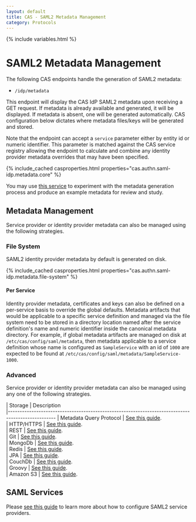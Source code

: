 ```yaml
---
layout: default
title: CAS - SAML2 Metadata Management
category: Protocols
---
```


{% include variables.html %}

# SAML2 Metadata Management

The following CAS endpoints handle the generation of SAML2 metadata:

- `/idp/metadata`

This endpoint will display the CAS IdP SAML2 metadata upon receiving a GET request. If metadata is already available and generated,
it will be displayed. If metadata is absent, one will be generated automatically.
CAS configuration below dictates where metadata files/keys will be generated and stored.

Note that the endpoint can accept a `service` parameter either by entity id or numeric identifier. This parameter
is matched against the CAS service registry allowing the endpoint to calculate and combine any identity provider
metadata overrides that may have been specified.

{% include_cached casproperties.html properties="cas.authn.saml-idp.metadata.core" %}

You may use [this service](https://www.samltool.com/idp_metadata.php) to experiment with the metadata generation process
and produce an example metadata for review and study.

## Metadata Management

Service provider or identity provider metadata can also be managed using the following strategies.

### File System

SAML2 identity provider metadata by default is generated on disk. 

{% include_cached casproperties.html properties="cas.authn.saml-idp.metadata.file-system" %}

#### Per Service

Identity provider metadata, certificates and keys can also be defined on a per-service basis to override the global defaults.
Metadata artifacts that would be applicable to a specific service definition and managed via the file system need to be stored
in a directory location named after the service definition's name and numeric identifier inside the canonical metadata directory. For example,
if global metadata artifacts are managed on disk at `/etc/cas/config/saml/metadata`, then metadata applicable to a service definition
whose name is configured as `SampleService` with an id of `1000` are 
expected to be found at `/etc/cas/config/saml/metadata/SampleService-1000`.

### Advanced
            
Service provider or identity provider metadata can also be managed using any one of the following strategies. 

| Storage          | Description                                         
|--------------------------------------------------------------------------------------------------
| Metadata Query Protocol           | [See this guide](Configuring-SAML2-DynamicMetadata-MDQ.html).  
| HTTP/HTTPS                        | [See this guide](Configuring-SAML2-DynamicMetadata-HTTP.html).  
| REST                              | [See this guide](Configuring-SAML2-DynamicMetadata-REST.html).  
| Git                               | [See this guide](Configuring-SAML2-DynamicMetadata-Git.html).  
| MongoDb                           | [See this guide](Configuring-SAML2-DynamicMetadata-MongoDb.html).  
| Redis                             | [See this guide](Configuring-SAML2-DynamicMetadata-Redis.html).  
| JPA                               | [See this guide](Configuring-SAML2-DynamicMetadata-JPA.html).  
| CouchDb                           | [See this guide](Configuring-SAML2-DynamicMetadata-CouchDb.html).  
| Groovy                            | [See this guide](Configuring-SAML2-DynamicMetadata-Groovy.html).  
| Amazon S3                         | [See this guide](Configuring-SAML2-DynamicMetadata-AmazonS3.html).

## SAML Services

Please [see this guide](../services/SAML2-Service-Management.html) to learn more
about how to configure SAML2 service providers.
